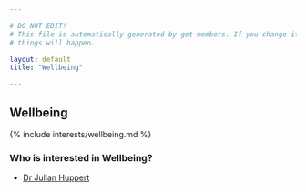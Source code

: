 ```yaml
---

# DO NOT EDIT!
# This file is automatically generated by get-members. If you change it, bad
# things will happen.

layout: default
title: "Wellbeing"

---
```


## Wellbeing

{% include interests/wellbeing.md %}

### Who is interested in Wellbeing?


* [Dr Julian Huppert](/members/dr-julian-huppert.html)
